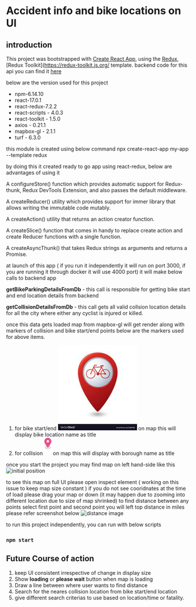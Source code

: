 # Accident info and bike locations on UI #
## introduction
This project was bootstrapped with [Create React App](https://github.com/facebook/create-react-app), using the [Redux](https://redux.js.org/),  [Redux Toolkit](https://redux-toolkit.js.org/ template. backend code for this api you can find it [here](https://github.com/vihang16/collision-details-backend)

below are the version used for this project

 - npm-6.14.10
 - react-17.0.1
 - react-redux-7.2.2
 - react-scripts - 4.0.3
 - react-toolkit - 1.5.0
 - axios - 0.21.1
 - mapbox-gl - 2.1.1
 - turf - 6.3.0

this module is created using below command
npx create-react-app my-app --template redux

by doing this it created ready to go app using react-redux, below are advantages of using it

A configureStore() function which provides automatic support for Redux-thunk, Redux DevTools Extension, and also passes the default middleware.

A createReducer() utility which provides support for immer library that allows writing the immutable code mutably.

A createAction() utility that returns an action creator function.

A createSlice() function that comes in handy to replace create action and create Reducer functions with a single function.

A createAsyncThunk() that takes Redux strings as arguments and returns a Promise.

at launch of this app ( if you run it independently it will run on port 3000, if you are running it through docker it will use 4000 port) it will make below calls to backend app

**getBikeParkingDetailsFromDb** - this call is responsible for getting bike start and end location details from backend 

**getCollisionDetailsFromDb** - this call gets all valid collsion location details for all the city where either any cyclist is injured or killed.

once this data gets loaded map from mapbox-gl will get render along with markers of collision and bike start/end points
below are the markers used for above items.
1. for bike start/end ![location](src/bicycle-marker.jpg?raw=True?raw=True "bike-marker") on map this will display bike location name as title
2. for collision ![location](src/sample-marker.png?raw=True?raw=True "bike-marker") on map this will display with borough name as title


once you start the project you may find map on left hand-side like this
![initial position](https://user-images.githubusercontent.com/17112329/111796786-86cb5a80-88ee-11eb-9ad4-97b8f7f1eeba.png)

to see this map on full UI please open inspect element ( working on this issue to keep map size constant )
if you do not see cooridnates at the time of load please drag your map or down (it may happen due to zooming into different location due to size of map shrinked)
to find distance between any points select first point and second point you will left top distance in miles please refer screenshot below
![distance image](https://user-images.githubusercontent.com/17112329/111796629-5c799d00-88ee-11eb-8738-85e6c2e9b924.png)



to run this project independently, you can run with below scripts
### `npm start`


## Future Course of action
1. keep UI consistent irrespective of change in display size
2. Show **loading** or **please wait** button when map is loading
3. Draw a line between where user wants to find distance
4. Search for the neares collision location from bike start/end location
5. give different search criterias to use based on location/time or fatality.


